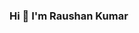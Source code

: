 ### Hi  👋 I'm Raushan Kumar

<!--
**raushan18314/raushan18314** is a ✨ _special_ ✨ repository because its `README.md` (this file) appears on your GitHub profile.

Here are some ideas to get you started:

- 🔭 I’m currently working on mini project, "Tender Management System".
- 🌱 I’m currently learning MySQL.
- 💬 Ask me about java, spring boot, javascript
- 📫 How to reach me: raushan18314@gmail.com
- ⚡ Fun fact: I am interested in reading history.
-->
